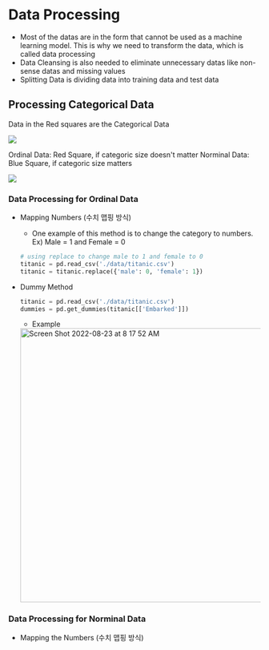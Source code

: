# Data Processing

* Most of the datas are in the form that cannot be used as a machine learning model. This is why we need to transform the data, which is called data processing
* Data Cleansing is also needed to eliminate unnecessary datas like non-sense datas and missing values
* Splitting Data is dividing data into training data and test data


## Processing Categorical Data

Data in the Red squares are the Categorical Data

![](https://user-images.githubusercontent.com/93812258/186034238-249cbb01-6ba7-4ead-a7c7-3ee7e23c6f38.png)

Ordinal Data: Red Square, if categoric size doesn't matter
Norminal Data: Blue Square, if categoric size matters

![](https://user-images.githubusercontent.com/93812258/186034581-b5e9deb5-7508-475c-b204-4fca335bb064.png)

### Data Processing for Ordinal Data
* Mapping Numbers (수치 맵핑 방식)
  * One example of this method is to change the category to numbers. Ex) Male = 1 and Female = 0
  ```python
  # using replace to change male to 1 and female to 0
  titanic = pd.read_csv('./data/titanic.csv')
  titanic = titanic.replace({'male': 0, 'female': 1})
  ```
* Dummy Method
  
  ```python
  titanic = pd.read_csv('./data/titanic.csv')
  dummies = pd.get_dummies(titanic[['Embarked']])
  ```
  
  * Example
  ![]()
  <img width="547" alt="Screen Shot 2022-08-23 at 8 17 52 AM" src="https://user-images.githubusercontent.com/93812258/186036058-45ab51f6-a816-4b65-97fc-5a3aceabee72.png">

### Data Processing for Norminal Data
* Mapping the Numbers (수치 맵핑 방식)

